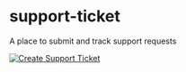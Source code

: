 # support-ticket
A place to submit and track support requests

[![Create Support Ticket](https://img.shields.io/badge/-Submit%20Support%20Ticket-blue?style=for-the-badge)](https://github.com/dessyfb/support-ticket/issues/new?template=support_ticket.yml)
